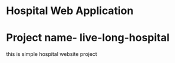 # Hospital Web Application
# Project name- live-long-hospital
this is simple hospital website project 
